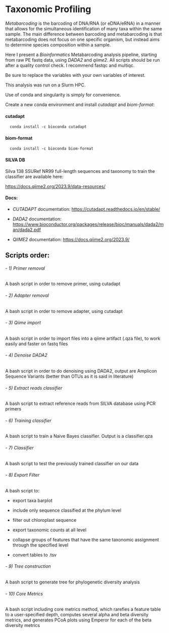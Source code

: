   # Taxonomic Profiling

*Metabarcoding* is the barcoding of DNA/RNA (or eDNA/eRNA) in a manner that allows for the simultaneous identification of many taxa within the same sample. The main difference between barcoding and metabarcoding is that metabarcoding does not focus on one specific organism, but instead aims to determine species composition within a sample.

Here I present a *Bioinformatics* Metabarcoding analysis pipeline, starting from raw PE fastq data, using _DADA2_ and _qiime2_. 
All scripts should be run after a quality control check. I recommend fastqc and multiqc. 

Be sure to replace the variables with your own variables of interest. 

This analysis was run on a Slurm HPC. 

Use of conda and singularity is simply for convenience. 

Create a new conda environment and install _cutadapt_ and _biom-format_: 

#### cutadapt
      conda install -c bioconda cutadapt

#### biom-format
      conda install -c bioconda biom-format

#### SILVA DB
Silva 138 SSURef NR99 full-length sequences and taxonomy to train the classifier are available here: 

https://docs.qiime2.org/2023.9/data-resources/



#### Docs: 

- _CUTADAPT_ documentation:
https://cutadapt.readthedocs.io/en/stable/

- _DADA2_ documentation:
https://www.bioconductor.org/packages/release/bioc/manuals/dada2/man/dada2.pdf

- _QIIME2_ documentation:
https://docs.qiime2.org/2023.9/

## Scripts order:

###### - 1) Primer removal
  A bash script in order to remove primer, using cutadapt

###### - 2) Adapter removal
  A bash script in order to remove adapter, using cutadapt

###### - 3) Qiime import
  A bash script in order to import files into a qiime artifact (.qza file), to work easily and faster on fastq files

###### - 4) Denoise DADA2
  A bash script in order to do denoising using DADA2, output are Amplicon Sequence Variants (better than OTUs as it is said in literature)

###### - 5) Extract reads classifier
  A bash script to extract reference reads from SILVA database using PCR primers

###### - 6) Training classifier
  A bash script to train a Naive Bayes classifier. Output is a classifier.qza

###### - 7) Classifier 
  A bash script to test the previously trained classifier on our data

###### - 8) Export Filter
  A bash script to:
  
  - export taxa barplot 
    
  - include only sequence classified at the phylum level 
    
  - filter out chloroplast sequence 
    
  - export taxonomic counts at all level
    
  - collapse groups of features that have the same taxonomic assignment through the specified level
    
  - convert tables to .tsv

###### - 9) Tree construction
  A bash script to generate tree for phylogenetic diversity analysis

###### - 10) Core Metrics
  A bash script including core metrics method, which rarefies a feature table to a user-specified depth, computes several alpha and beta diversity metrics, and generates PCoA plots using Emperor for each of the beta diversity metrics
